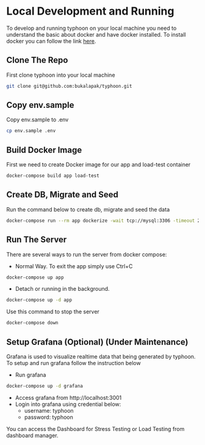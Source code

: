 # Local Development and Running
To develop and running typhoon on your local machine you need to understand the basic about docker and have docker installed. To install docker you can follow the link [here](https://github.com/bukalapak/typhoon/blob/main/docs/docker-installation.md).

## Clone The Repo
First clone typhoon into your local machine
```bash
git clone git@github.com:bukalapak/typhoon.git
```

## Copy env.sample
Copy env.sample to .env
```bash
cp env.sample .env
```

## Build Docker Image
First we need to create Docker image for our app and load-test container
```bash
docker-compose build app load-test
```

## Create DB, Migrate and Seed
Run the command below to create db, migrate and seed the data
```bash
docker-compose run --rm app dockerize -wait tcp://mysql:3306 -timeout 20s bundle exec rails db:create db:migrate db:seed  
```

## Run The Server
There are several ways to run the server from docker compose:

* Normal Way. To exit the app simply use Ctrl+C
```bash
docker-compose up app
```

* Detach or running in the background.
```bash
docker-compose up -d app
```
Use this command to stop the server
```bash
docker-compose down
```

## Setup Grafana (Optional) (Under Maintenance)
Grafana is used to visualize realtime data that being generated by typhoon. To setup and run grafana follow the instruction below

* Run grafana
```bash
docker-compose up -d grafana
```
* Access grafana from http://localhost:3001
* Login into grafana using credential below:
  * username: typhoon
  * password: typhoon

You can access the Dashboard for Stress Testing or Load Testing from dashboard manager.
